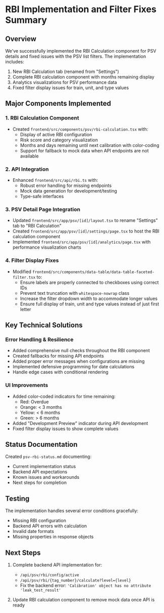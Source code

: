 # RBI Implementation and Filter Fixes Summary

## Overview

We've successfully implemented the RBI Calculation component for PSV details and fixed issues with the PSV list filters. The implementation includes:

1. New RBI Calculation tab (renamed from "Settings")
2. Complete RBI calculation component with months remaining display
3. Analytics visualizations for PSV performance data
4. Fixed filter display issues for train, unit, and type values

## Major Components Implemented

### 1. RBI Calculation Component

- Created `frontend/src/components/psv/rbi-calculation.tsx` with:
  - Display of active RBI configuration
  - Risk score and category visualization
  - Months and days remaining until next calibration with color-coding
  - Support for fallback to mock data when API endpoints are not available

### 2. API Integration

- Enhanced `frontend/src/api/rbi.ts` with:
  - Robust error handling for missing endpoints
  - Mock data generation for development/testing
  - Type-safe interfaces

### 3. PSV Detail Page Integration

- Updated `frontend/src/app/psv/[id]/layout.tsx` to rename "Settings" tab to "RBI Calculation"
- Created `frontend/src/app/psv/[id]/settings/page.tsx` to host the RBI calculation component
- Implemented `frontend/src/app/psv/[id]/analytics/page.tsx` with performance visualization charts

### 4. Filter Display Fixes

- Modified `frontend/src/components/data-table/data-table-faceted-filter.tsx` to:
  - Ensure labels are properly connected to checkboxes using correct IDs
  - Prevent text truncation with `whitespace-nowrap` class
  - Increase the filter dropdown width to accommodate longer values
  - Ensure full display of train, unit and type values instead of just first letter

## Key Technical Solutions

### Error Handling & Resilience

- Added comprehensive null checks throughout the RBI component
- Created fallbacks for missing API endpoints
- Added proper error messages when configurations are missing
- Implemented defensive programming for date calculations
- Handle edge cases with conditional rendering

### UI Improvements

- Added color-coded indicators for time remaining:
  - Red: Overdue
  - Orange: < 3 months
  - Yellow: < 6 months
  - Green: > 6 months
- Added "Development Preview" indicator during API development
- Fixed filter display issues to show complete values

## Status Documentation

Created `psv-rbi-status.md` documenting:
- Current implementation status
- Backend API expectations
- Known issues and workarounds
- Next steps for completion

## Testing

The implementation handles several error conditions gracefully:
- Missing RBI configuration
- Backend API errors with calculation
- Invalid date formats
- Missing properties in response objects

## Next Steps

1. Complete backend API implementation for:
   - `/api/psv/rbi/config/active`
   - `/api/psv/rbi/{tag_number}/calculate?level={level}`
   - Fix the backend error: `'Calibration' object has no attribute 'leak_test_result'`

2. Update RBI calculation component to remove mock data once API is ready